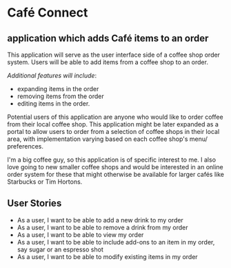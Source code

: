 # Café Connect

## application which adds Café items to an order

This application will serve as the user interface side of a coffee shop order system. Users will be
able to add items from a coffee shop to an order.

*Additional features will include*:
- expanding items in the order
- removing items from the order
- editing items in the order. 

Potential users of this application are anyone who would like to order coffee from their local coffee shop.
This application might be later expanded as a portal to allow users to order from a selection of coffee
shops in their local area, with implementation varying based on each coffee shop's menu/ preferences.

I'm a big coffee guy, so this application is of specific interest to me. I also love going to new smaller
coffee shops and would be interested in an online order system for these that might otherwise be available
for larger cafés like Starbucks or Tim Hortons.

## User Stories

- As a user, I want to be able to add a new drink to my order
- As a user, I want to be able to remove a drink from my order
- As a user, I want to be able to view my order
- As a user, I want to be able to include add-ons to an item in my order,
  say sugar or an espresso shot
- As a user, I want to be able to modify existing items in my order